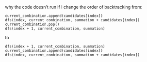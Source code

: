why the code doesn't run if I change the order of backtracking from:

```
current_combination.append(candidates[index])
dfs(index, current_combination, summation + candidates[index])
current_combination.pop()
dfs(index + 1, current_combination, summation)
```
to
```
dfs(index + 1, current_combination, summation)
current_combination.append(candidates[index])
dfs(index, current_combination, summation + candidates[index])
```

